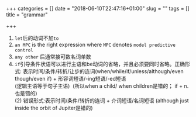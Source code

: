 +++
categories = []
date = "2018-06-10T22:47:16+01:00"
slug = ""
tags = []
title = "grammar"

+++
1. `let`后的动词不加`to`
2. `an MPC` is the right expression where `MPC` denotes `model predictive control`
3. `any other` 后通常接可数名词单数
4. `if`引导条件状语可以进行主语和be动词的省略，并且必须要同时省略。正确形式: 表示时间/条件/转折/让步的连词(when/while/if/unless/although/even though/even if) + 形容词短语/-ing短语/-ed短语  
   \(逻辑主语等于句子主语)  (所以when a child/ when children是错的； if + n.也是错的)  
   \(2) 错误形式:表示时间/条件/转折的连词 + 介词短语/名词短语 (although just inside the orbit of Jupiter是错的)